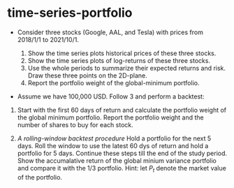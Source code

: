# time-series-portfolio

- Consider three stocks (Google, AAL, and Tesla) with prices from 2018/1/1 to 2021/10/1. 

    1. Show the time series plots historical prices of these three stocks. 
    2. Show the time series plots of log-returns of these three stocks. 
    3. Use the whole periods to summarize their expected returns and risk. Draw these three points on the 2D-plane. 
    4. Report the portfolio weight of the global-minimum portfolio.
    
    
- Assume we have 100,000 USD. Follow 3 and perform a backtest: 
1. Start with the first 60 days of return and calculate the portfolio weight of the global minimum portfolio. Report the portfolio weight and the number of shares to buy for each stock. 

2. *A rolling-window backtest procedure* 
   Hold a portfolio for the next 5 days. Roll the window to use the latest 60 dys of return and hold a portfolio for 5 days. Continue these steps till the end of the study period. Show the accumalative return of the global minium variance portfolio and compare it with the 1/3 portfolio. Hint: let $P_t$ denote the market value of the portfolio. 
   
